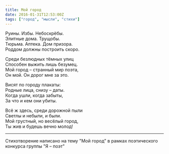 ```yaml
---
title: Мой город
date: 2016-01-31T12:53:00Z
tags: ["город", "мысли", "стихи"]
---
```


Руины. Избы. Небоскрёбы.  
Элитные дома. Трущобы.  
Тюрьма. Аптека. Дом призора.  
Роддом должны построить скоро.  

Среди безлюдных тёмных улиц  
Способен выжить лишь безумец.  
Мой город – странный мир поэта,  
Он мой. Он дорог мне за это.  

Висят по городу плакаты:  
Родные лица, снизу – даты.  
Когда ушли, когда забыты,  
За что и кем они убиты.  

Всё ж здесь, среди дорожной пыли  
Светлы и небыли, и были.  
Мой грустный, но весёлый город,  
Ты жив и будешь вечно молод!  

-----  
Стихотворение написано на тему "Мой город" в рамках поэтического конкурса группы "Я – поэт"  


